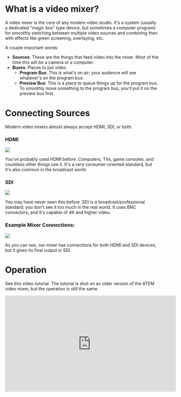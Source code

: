 # What is a video mixer?

A video mixer is the core of any modern video studio. It's a system (usually a dedicated "magic box" type device, but sometimes a computer program) for smoothly switching between multiple video sources and combining then with effects like green screening, overlaying, etc.

A couple important words:

- **Sources**: These are the things that feed video into the mixer. Most of the time this will be a camera or a computer.
- **Buses**: Places to put video
  - **Program Bus**: This is what's on air; your audience will see whatever's on the program bus.
  - **Preview Bus**: This is a place to queue things up for the program bus. To smoothly move something to the program bus, you'll put it on the preview bus first.

# Connecting Sources

Modern video mixers almost always accept HDMI, SDI, or both.

### HDMI
![](https://upload.wikimedia.org/wikipedia/commons/thumb/c/c2/HDMI-Connector.jpg/1200px-HDMI-Connector.jpg)

You've probably used HDMI before. Computers, TVs, game consoles, and countless other things use it. It's a very consumer-oriented standard, but it's also common in the broadcast world.

### SDI
![](https://upload.wikimedia.org/wikipedia/commons/thumb/b/b9/BNC_connector_50_ohm_male.jpg/1200px-BNC_connector_50_ohm_male.jpg)

You may have never seen this before. SDI is a broadcast/professional standard; you don't see it too much in the real world. It uses BNC connectors, and it's capable of 4K and higher video.

### Example Mixer Connections:
![](https://www.streamingstore.com/store/images/product/atem-tv-studio-hd_3.jpg)

As you can see, our mixer has connections for both HDMI and SDI devices, but it gives its final output in SDI.

# Operation

See this video tutorial. The tutorial is shot on an older version of the ATEM video mixer, but the operation is still the same.

<iframe width="560" height="315" src="https://www.youtube.com/embed/EbAHAZnLRjo" frameborder="0" allowfullscreen></iframe>
